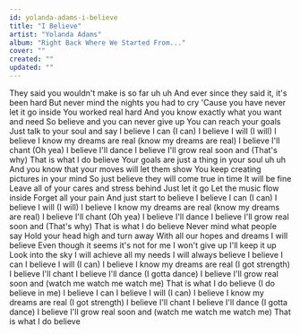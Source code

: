 ```yaml
---
id: yolanda-adams-i-believe
title: "I Believe"
artist: "Yolanda Adams"
album: "Right Back Where We Started From..."
cover: ""
created: ""
updated: ""
---
```


They said you wouldn't make is so far uh uh
And ever since they said it, it's been hard
But never mind the nights you had to cry
'Cause you have never let it go inside
You worked real hard
And you know exactly what you want and need
So believe and you can never give up
You can reach your goals
Just talk to your soul and say
I believe I can (I can)
I believe I will (I will)
I believe I know my dreams are real (know my dreams are real)
I believe I'll chant (Oh yea)
I believe I'll dance
I believe I'll grow real soon and (That's why)
That is what I do believe
Your goals are just a thing in your soul uh uh
And you know that your moves will let them show
You keep creating pictures in your mind
So just believe they will come true in time
It will be fine
Leave all of your cares and stress behind
Just let it go
Let the music flow inside
Forget all your pain
And just start to believe
I believe I can (I can)
I believe I will (I will)
I believe I know my dreams are real (know my dreams are real)
I believe I'll chant (Oh yea)
I believe I'll dance
I believe I'll grow real soon and (That's why)
That is what I do believe
Never mind what people say
Hold your head high and turn away
With all our hopes and dreams
I will believe
Even though it seems it's not for me
I won't give up I'll keep it up
Look into the sky
I will achieve all my needs
I will always believe
I believe I can
I believe I will (I can)
I believe I know my dreams are real (I got strength)
I believe I'll chant
I believe I'll dance (I gotta dance)
I believe I'll grow real soon and (watch me watch me watch me)
That is what I do believe (I do believe in me)
I believe I can
I believe I will (I can)
I believe I know my dreams are real (I got strength)
I believe I'll chant
I believe I'll dance (I gotta dance)
I believe I'll grow real soon and (watch me watch me watch me)
That is what I do believe